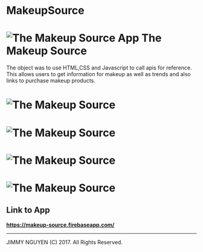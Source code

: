 # MakeupSource

# ![The Makeup Source App](../img/screen1.png) The Makeup Source  
The object was to use HTML,CSS and Javascript to call apis for reference. This allows users to get information for makeup as well as trends and also links to purchase makeup products. 


# ![The Makeup Source](../screen2.png)

# ![The Makeup Source](img/screen3.png)

# ![The Makeup Source](./screen4.png)

# ![The Makeup Source](screen5.png)

## Link to App
**https://makeup-source.firebaseapp.com/**



----------

JIMMY NGUYEN (C) 2017. All Rights Reserved.
